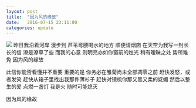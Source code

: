 ```yaml
---
layout: post
title:  "因为风的缘故"
date:   2016-07-15 23:11:00
categories: update
---
```


<img src="{{ site.baseurl }}/images/pic07.JPG">
昨日我沿着河岸 漫步到 芦苇弯腰喝水的地方 顺便请烟囱 在天空为我写一封长长的信 潦是潦草了些 而我的心意 则明亮亦如你窗前的烛光 稍有暧昧之处 势所难免 因为风的缘故 

此信你能否看懂并不重要 重要的是 你务必在雏菊尚未全部凋零之前 赶快发怒，或者发笑 赶快从箱子里找出我那件薄衫子 赶快对镜梳你那又黑又柔的妩媚 然后以整生的爱 点燃一盏灯 我是火 随时可能熄灭

因为风的缘故

